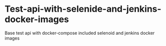 # Test-api-with-selenide-and-jenkins-docker-images
Base test api with docker-compose included selenoid and jenkins docker images
